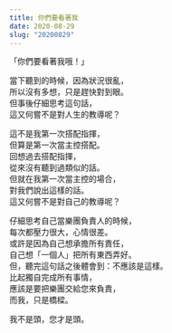 ```yaml
---
title: 你們要看著我
date: 2020-08-29
slug: "20200829"
---
```


「你們要看著我哦！」

當下聽到的時候，因為狀況很亂，\
所以沒有多想，只是趕快對到眼。\
但事後仔細思考這句話，\
這又何嘗不是對人生的教導呢？

這不是我第一次搭配指揮，\
但算是第一次當主控搭配。\
回想過去搭配指揮，\
從來沒有聽到過類似的話。\
但就在我第一次當主控的場合，\
對我們說出這樣的話。\
這又何嘗不是對自己的教導呢？

仔細思考自己當樂團負責人的時候，\
每次都壓力很大，心情很差。\
或許是因為自己想承擔所有責任，\
自己想「一個人」把所有東西弄好。\
但，聽完這句話之後體會到：不應該是這樣。\
比起獨自完成所有事情，\
應該是要把樂團交給您來負責，\
而我，只是橋樑。

我不是頭，您才是頭。
